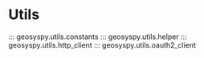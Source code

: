 # Utils

::: geosyspy.utils.constants
::: geosyspy.utils.helper
::: geosyspy.utils.http_client
::: geosyspy.utils.oauth2_client